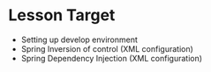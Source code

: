 # Lesson Target

- Setting up develop environment
- Spring Inversion of control (XML configuration)
- Spring Dependency Injection (XML configuration)